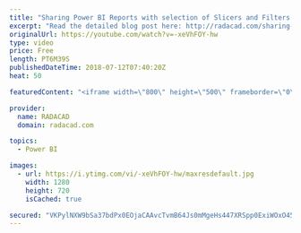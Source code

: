 ```yaml
---
title: "Sharing Power BI Reports with selection of Slicers and Filters How it Works"
excerpt: "Read the detailed blog post here: http://radacad.com/sharing-reports-with-selection-of-slicers-and-filters-what-it-means"
originalUrl: https://youtube.com/watch?v=-xeVhFOY-hw
type: video
price: Free
length: PT6M39S
publishedDateTime: 2018-07-12T07:40:20Z
heat: 50

featuredContent: "<iframe width=\"800\" height=\"500\" frameborder=\"0\" src=\"https://www.youtube.com/embed/-xeVhFOY-hw\" allow=\"accelerometer; autoplay; encrypted-media; gyroscope; picture-in-picture\" allowfullscreen></iframe>"

provider:
  name: RADACAD
  domain: radacad.com

topics:
  - Power BI

images:
  - url: https://i.ytimg.com/vi/-xeVhFOY-hw/maxresdefault.jpg
    width: 1280
    height: 720
    isCached: true

secured: "VKPylNXW9bSa37bdPx0EOjaCAAvcTvmB64Js0mMgeHs447XRSpp0ExiWOxO459Ems1XZzPfQzUC6fFbo64fgErM6TLGIoCLUk/W329OFrKdqmsLCvSGLt9j3o7H5WUebsccjYPXYvjIskQDG6rVvAcZ9LqhIZXfHbHgoPRer27TC+lJoHZq4cfRZPzjPK2/dDeuu1kTmApVuZyiGuSmrd3jKe8OKhqj8UEKtC9zaoSHGXaTsjoXXOUEe4loBfosKtrr2EZCUSneHjsLfyT69SH5DUyXUeKyMi5rD2a4/sKG7iNVb6yUEQtRTLcbRGFwqtnH9NEUKrNvFDQOxAKOdXLCnGehk5yfrVFylFWODtS1soyDIouBNPq3vy5lYT79bqPZcupnwFlLsXKARvXvWCZbPPZ+tIXUqoHuDJKZn6qM=;sa+qEx0Vu7qCmleY0Fa3Yg=="
---
```



